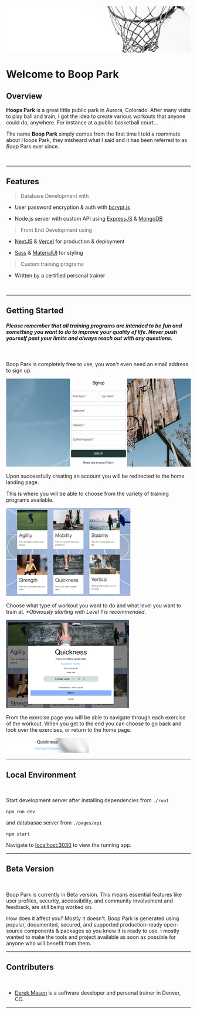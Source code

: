 <img src='public/assets/net.png'/>

<br>

# Welcome to Boop Park

## Overview

**Hoops Park** is a great little public park in Aurora, Colorado. After many visits to play ball and train, I got the idea to create various workouts that anyone could do, anywhere. For instance at a public basketball court...

The name **Boop Park** simply comes from the first time I told a roommate about Hoops Park, they misheard what I said and it has been referred to as _Boop_ Park ever since.

<br>

---

## Features

> Database Development with

- User password encryption & auth with [bcrypt.js](https://github.com/dcodeIO/bcrypt.js#readme)

- Node.js server with custom API using [ExpressJS](https://expressjs.com/) & [MongoDB](https://www.mongodb.com/)

> Front End Development using

- [NextJS](https://nextjs.org/) & [Vercel](https://vercel.com/about) for production & deployment

- [Sass](https://sass-lang.com/) & [MaterialUI](https://mui.com/) for styling

> Custom training programs

- Written by a certified personal trainer

<br>

---

## Getting Started

##### Please remember that all training programs are intended to be _fun_ and something you want to do to improve your quality of life. Never push yourself past your limits and always reach out with any questions.

<br>

Boop Park is completely free to use, you won't even need an email address to sign up.

<img src="public/assets/sign-up.png" height="240"/>

Upon successfully creating an account you will be redirected to the home landing page.

This is where you will be able to choose from the variety of training programs available.

<img src="public/assets/landing.png" height="240"/>

Choose what type of workout you want to do and what level you want to train at. _\*Obviously starting with Level 1 is recommended_.

<img src="public/assets/workout.png" height="240"/>

From the exercise page you will be able to navigate through each exercise of the workout. When you get to the end you can choose to go back and look over the exercises, or return to the home page.

<img src="public/assets/completed.png" height="40"/>

<br>

---

## Local Environment

<br>

Start development server after installing dependencies from `./root`

```
npm run dev
```

and databasae server from `./pages/api`

```
npm start
```

Navigate to [localhost:3030](http://localhost:3030/) to view the running app.

---

## Beta Version

<br>

Boop Park is currently in Beta version. This means essential features like user profiles, security, accessibility, and community involvement and feedback, are still being worked on.

How does it affect you? Mostly it doesn't. Boop Park is generated using popular, documented, secured, and supported production-ready open-source components & packages so you know it is ready to use. I mostly wanted to make the tools and project available as soon as possible for anyone who will benefit from them.

---

## Contributers

<br>

- [Derek Mason](https://derekmason.dev) is a software developer and personal trainer in Denver, CO.

---
